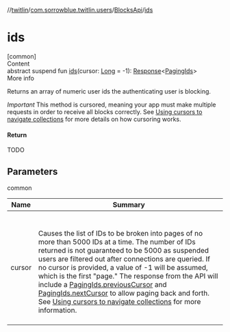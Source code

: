 //[twitlin](../../index.md)/[com.sorrowblue.twitlin.users](../index.md)/[BlocksApi](index.md)/[ids](ids.md)



# ids  
[common]  
Content  
abstract suspend fun [ids](ids.md)(cursor: [Long](https://kotlinlang.org/api/latest/jvm/stdlib/kotlin/-long/index.html) = -1): [Response](../../com.sorrowblue.twitlin.client/-response/index.md)<[PagingIds](../-paging-ids/index.md)>  
More info  


Returns an array of numeric user ids the authenticating user is blocking.



*Important* This method is cursored, meaning your app must make multiple requests in order to receive all blocks correctly. See [Using cursors to navigate collections](https://developer.twitter.com/en/docs/basics/cursoring) for more details on how cursoring works.



#### Return  


TODO



## Parameters  
  
common  
  
|  Name|  Summary| 
|---|---|
| <a name="com.sorrowblue.twitlin.users/BlocksApi/ids/#kotlin.Long/PointingToDeclaration/"></a>cursor| <a name="com.sorrowblue.twitlin.users/BlocksApi/ids/#kotlin.Long/PointingToDeclaration/"></a><br><br>Causes the list of IDs to be broken into pages of no more than 5000 IDs at a time. The number of IDs returned is not guaranteed to be 5000 as suspended users are filtered out after connections are queried. If no cursor is provided, a value of -1 will be assumed, which is the first "page." The response from the API will include a [PagingIds.previousCursor](../-paging-ids/previous-cursor.md) and [PagingIds.nextCursor](../-paging-ids/next-cursor.md) to allow paging back and forth. See [Using cursors to navigate collections](https://developer.twitter.com/en/docs/basics/cursoring) for more information.<br><br>
  
  




